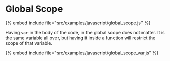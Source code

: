 # Global Scope


{% embed include file="src/examples/javascript/global_scope.js" %}

Having `var` in the body of the code, in the global scope does not matter.
It is the same variable all over, but having it inside a function will restrict
the scope of that variable.

{% embed include file="src/examples/javascript/global_scope_var.js" %}


